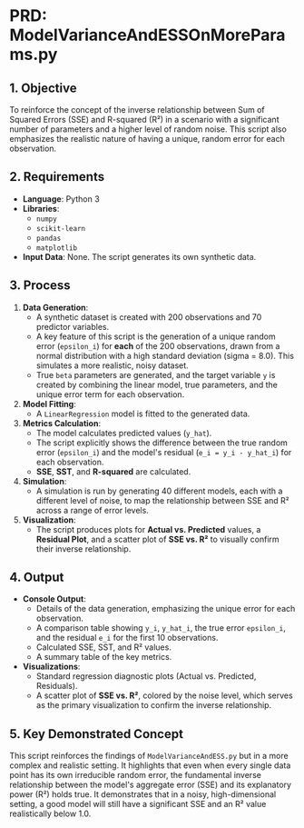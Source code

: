 # PRD: ModelVarianceAndESSOnMoreParams.py

## 1. Objective

To reinforce the concept of the inverse relationship between Sum of Squared Errors (SSE) and R-squared (R²) in a scenario with a significant number of parameters and a higher level of random noise. This script also emphasizes the realistic nature of having a unique, random error for each observation.

## 2. Requirements

*   **Language**: Python 3
*   **Libraries**:
    *   `numpy`
    *   `scikit-learn`
    *   `pandas`
    *   `matplotlib`
*   **Input Data**: None. The script generates its own synthetic data.

## 3. Process

1.  **Data Generation**:
    *   A synthetic dataset is created with 200 observations and 70 predictor variables.
    *   A key feature of this script is the generation of a unique random error (`epsilon_i`) for **each** of the 200 observations, drawn from a normal distribution with a high standard deviation (sigma = 8.0). This simulates a more realistic, noisy dataset.
    *   True `beta` parameters are generated, and the target variable `y` is created by combining the linear model, true parameters, and the unique error term for each observation.
2.  **Model Fitting**:
    *   A `LinearRegression` model is fitted to the generated data.
3.  **Metrics Calculation**:
    *   The model calculates predicted values (`y_hat`).
    *   The script explicitly shows the difference between the true random error (`epsilon_i`) and the model's residual (`e_i = y_i - y_hat_i`) for each observation.
    *   **SSE**, **SST**, and **R-squared** are calculated.
4.  **Simulation**:
    *   A simulation is run by generating 40 different models, each with a different level of noise, to map the relationship between SSE and R² across a range of error levels.
5.  **Visualization**:
    *   The script produces plots for **Actual vs. Predicted** values, a **Residual Plot**, and a scatter plot of **SSE vs. R²** to visually confirm their inverse relationship.

## 4. Output

*   **Console Output**:
    *   Details of the data generation, emphasizing the unique error for each observation.
    *   A comparison table showing `y_i`, `y_hat_i`, the true error `epsilon_i`, and the residual `e_i` for the first 10 observations.
    *   Calculated SSE, SST, and R² values.
    *   A summary table of the key metrics.
*   **Visualizations**:
    *   Standard regression diagnostic plots (Actual vs. Predicted, Residuals).
    *   A scatter plot of **SSE vs. R²**, colored by the noise level, which serves as the primary visualization to confirm the inverse relationship.

## 5. Key Demonstrated Concept

This script reinforces the findings of `ModelVarianceAndESS.py` but in a more complex and realistic setting. It highlights that even when every single data point has its own irreducible random error, the fundamental inverse relationship between the model's aggregate error (SSE) and its explanatory power (R²) holds true. It demonstrates that in a noisy, high-dimensional setting, a good model will still have a significant SSE and an R² value realistically below 1.0.

